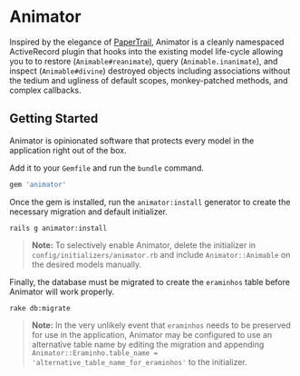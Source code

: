 Animator
========
Inspired by the elegance of [PaperTrail](https://github.com/airblade/paper_trail), Animator is a cleanly namespaced ActiveRecord plugin that hooks into the existing model life-cycle allowing you to to restore (`Animable#reanimate`), query (`Animable.inanimate`), and inspect (`Animable#divine`) destroyed objects including associations without the tedium and ugliness of default scopes, monkey-patched methods, and complex callbacks.

## Getting Started
Animator is opinionated software that protects every model in the application right out of the box. 

Add it to your `Gemfile` and run the `bundle` command.
```ruby
gem 'animator'
```

Once the gem is installed, run the `animator:install` generator to create the necessary migration and default initializer.
```console
rails g animator:install
```

> **Note:** To selectively enable Animator, delete the initializer in `config/initializers/animator.rb` and include `Animator::Animable` on the desired models manually.

Finally, the database must be migrated to create the `eraminhos` table before Animator will work properly.
```console
rake db:migrate
```

> **Note:** In the very unlikely event that `eraminhos` needs to be preserved for use in the application, Animator may be configured to use an alternative table name by editing the migration and appending `Animator::Eraminho.table_name = 'alternative_table_name_for_eraminhos'` to the initializer.